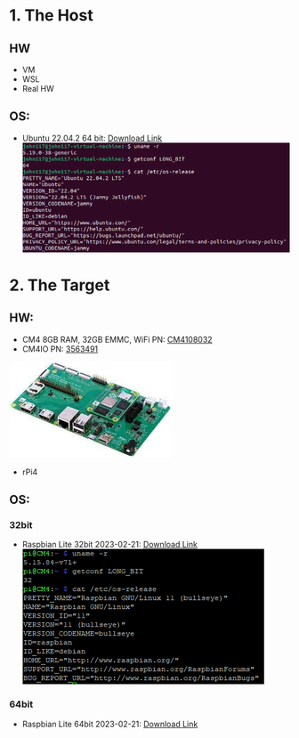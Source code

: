 # 1. The Host

## HW
 - VM
 - WSL
 - Real HW 

## OS: 
 - Ubuntu 22.04.2 64 bit: [Download Link](https://releases.ubuntu.com/jammy/ubuntu-22.04.2-desktop-amd64.iso)
![ubuntu_details](/docs/assets/images/0/ubuntu_details.png)

# 2. The Target
## HW:  
 - CM4 8GB RAM, 32GB EMMC, WiFi PN: [CM4108032](https://ro.farnell.com/raspberry-pi/cm4108032/rpi-computemodule-4-32gb-emmc/dp/3585683) 
 - CM4IO PN: [3563491](https://ro.farnell.com/raspberry-pi/cm4io/compute-module-4-board-arm-cortex/dp/3563491?MER=TARG-MER-PDP-RECO-STM71413)

![cm4](/docs/assets/images/0/cm4_io_board.jpg)

- rPi4 

## OS:  
###  32bit
 - Raspbian Lite 32bit 2023-02-21: [Download Link](https://downloads.raspberrypi.org/raspios_lite_armhf/images/raspios_lite_armhf-2023-02-22/2023-02-21-raspios-bullseye-armhf-lite.img.xz)
![raspbian_details](/docs/assets/images/0/raspbian_details.png)

### 64bit
 - Raspbian Lite 64bit 2023-02-21: [Download Link](https://downloads.raspberrypi.org/raspios_lite_arm64/images/raspios_lite_arm64-2023-02-22/2023-02-21-raspios-bullseye-arm64-lite.img.xz)

